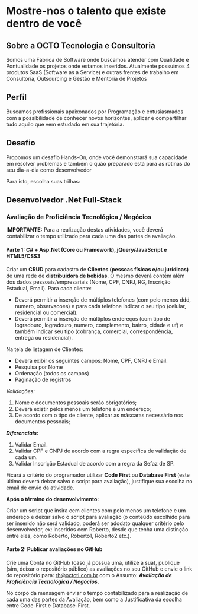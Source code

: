 # Mostre-nos o talento que existe dentro de você

Sobre a OCTO Tecnologia e Consultoria
-------
Somos uma Fábrica de Software onde buscamos atender com Qualidade e Pontualidade os projetos onde estamos inseridos.
Atualmente possuímos 4 produtos SaaS (Software as a Service) e outras frentes de trabalho em Consultoria, Outsourcing e Gestão e Mentoria de Projetos

Perfil
-------

Buscamos profissionais apaixonados por Programação e entusiasmados com a possibilidade de conhecer novos horizontes, aplicar e compartilhar tudo aquilo que vem estudado em sua trajetória.

Desafio
-------

Propomos um desafio Hands-On, onde você demonstrará sua capacidade em resolver problemas e também o quão preparado está para as rotinas do seu dia-a-dia como desenvolvedor

Para isto, escolha suas trilhas:

<!--- 
<trilha>FrontEnd </trilha> 
------------

<trilha>BackEnd</trilha>
------------
-->
## Desenvolvedor .Net Full-Stack

### Avaliação de Proficiência Tecnológica / Negócios

**IMPORTANTE:** Para a realização destas atividades, você deverá contabilizar o tempo utilizado para cada uma das partes da avaliação.

#### Parte 1: C# + Asp.Net (Core ou Framework), jQuery/JavaScript e HTML5/CSS3

Criar um **CRUD** para cadastro de **Clientes (pessoas físicas e/ou jurídicas)** de uma rede de **distribuidora de bebidas**. 
O mesmo deverá contém além dos dados pessoais/empresariais (Nome, CPF, CNPJ, RG, Inscrição Estadual, Email).
Para cada cliente:
* Deverá permitir a inserção de múltiplos telefones (com pelo menos ddd, numero, observacoes) e para cada telefone indicar o seu tipo (celular, residencial ou comercial).
* Deverá permitir a inserção de múltiplos endereços (com tipo de logradouro, logradouro, numero, complemento, bairro, cidade e uf) e também indicar seu tipo (cobrança, comercial, correspondência, entrega ou residencial).

Na tela de listagem de Clientes:
* Deverá exibir os seguintes campos: Nome, CPF, CNPJ e Email.
* Pesquisa por Nome
* Ordenação (todos os campos)
* Paginação de registros

_Validações:_
1. Nome e documentos pessoais serão obrigatórios;
1. Deverá existir pelos menos um telefone e um endereço;
1. De acordo com o tipo de cliente, aplicar as máscaras necessário nos documentos pessoais;

**_Diferenciais:_**
1. Validar Email.
1. Validar CPF e CNPJ de acordo com a regra específica de validação de cada um.
1. Validar Inscrição Estadual de acordo com a regra da Sefaz de SP.

Ficará a critério do programador utilizar **Code First** ou **Database First** (este último deverá deixar salvo o script para
avaliação), justifique sua escolha no email de envio da atividade.

**Após o término do desenvolvimento:**

Criar um script que insira cem clientes com pelo menos um telefone e um endereço e deixar salvo o script para avaliação (o conteúdo escolhido para ser inserido não será validado, poderá ser adodato qualquer critério pelo desenvolvedor, ex: inseridos cem Roberto, desde que tenha uma distinção entre eles, como Roberto, Roberto1, Roberto2 etc.).

#### Parte 2: Publicar avaliações no GitHub
Crie uma Conta no GitHub (caso já possua uma, utilize a sua), publique (sim, deixar o repositório público) as avaliações no seu GitHub e envie o link do repositório para: rh@octoti.com.br com o Assunto: _**Avaliação de Proficiência Tecnológica / Negócios**_.

No corpo da mensagem enviar o tempo contabilizado para a realização de cada uma das partes da Avaliação, bem como a Justificativa da escolha entre Code-First e Database-First.

